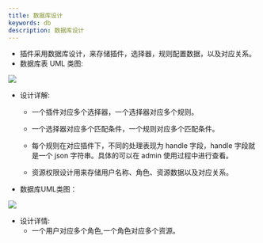 ```yaml
---
title: 数据库设计
keywords: db
description: 数据库设计
---
```


* 插件采用数据库设计，来存储插件，选择器，规则配置数据，以及对应关系。
* 数据库表 UML 类图:

 ![](/img/soul/db/shenyu-db.png)

* 设计详解:
  
   * 一个插件对应多个选择器，一个选择器对应多个规则。

   * 一个选择器对应多个匹配条件，一个规则对应多个匹配条件。

   * 每个规则在对应插件下，不同的处理表现为 handle 字段，handle 字段就是一个 json 字符串。具体的可以在 admin 使用过程中进行查看。
     
   * 资源权限设计用来存储用户名称、角色、资源数据以及对应关系。
   
* 数据库UML类图：

![](/img/soul/db/shenyu-permission-db.png)

* 设计详情:
   * 一个用户对应多个角色,一个角色对应多个资源。
